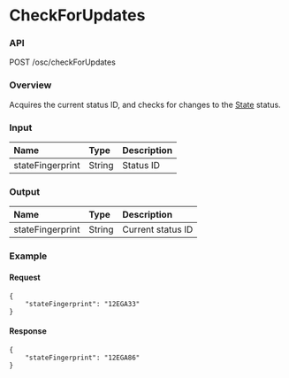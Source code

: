 # CheckForUpdates

### API

POST /osc/checkForUpdates

### Overview

Acquires the current status ID, and checks for changes to the [State](state.md) status.

### Input

| Name | Type | Description |
|:--|:--|:--|
| stateFingerprint | String | Status ID |

### Output

| Name | Type | Description |
|:--|:--|:--|
| stateFingerprint | String | Current status ID |

### Example

#### Request

```
{
    "stateFingerprint": "12EGA33"
}
```

#### Response

```
{
    "stateFingerprint": "12EGA86"
}
```
